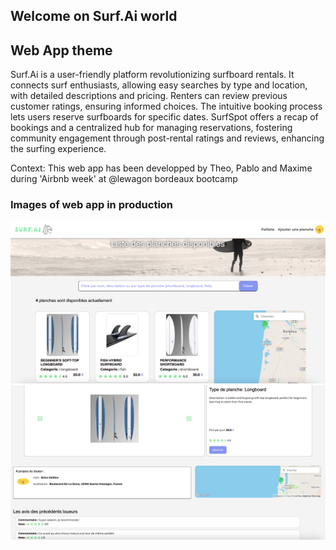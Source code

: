 ## Welcome on Surf.Ai world

## Web App theme

Surf.Ai is a user-friendly platform revolutionizing surfboard rentals. It connects surf enthusiasts, allowing easy searches by type and location, with detailed descriptions and pricing. Renters can review previous customer ratings, ensuring informed choices. The intuitive booking process lets users reserve surfboards for specific dates. SurfSpot offers a recap of bookings and a centralized hub for managing reservations, fostering community engagement through post-rental ratings and reviews, enhancing the surfing experience.

Context: This web app has been developped by Theo, Pablo and Maxime during 'Airbnb week' at @lewagon bordeaux bootcamp

### Images of web app in production

<img src="/Home_surf.png" alt="Homepage">
<img src="/Show_board_surf.png" alt="Board details">
